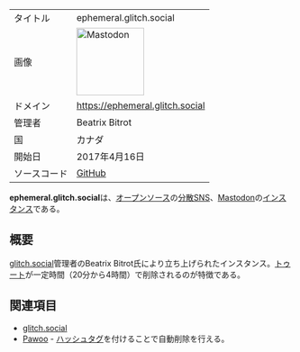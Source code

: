 <div>

|              |                                                                                                                                                                                                                                                                                                        |
|--------------|--------------------------------------------------------------------------------------------------------------------------------------------------------------------------------------------------------------------------------------------------------------------------------------------------------|
| タイトル     | ephemeral.glitch.social                                                                                                                                                                                                                                                                                |
| 画像         | [<img src="/images/thumb/0/00/Mastodon_logo.png/120px-Mastodon_logo.png" srcset="/images/thumb/0/00/Mastodon_logo.png/180px-Mastodon_logo.png 1.5x, /images/0/00/Mastodon_logo.png 2x" width="120" height="120" alt="Mastodon" />](/%E3%83%95%E3%82%A1%E3%82%A4%E3%83%AB:Mastodon_logo.png "Mastodon") |
| ドメイン     | <a href="https://ephemeral.glitch.social" rel="nofollow">https://ephemeral.glitch.social</a>                                                                                                                                                                                                           |
| 管理者       | Beatrix Bitrot                                                                                                                                                                                                                                                                                         |
| 国           | カナダ                                                                                                                                                                                                                                                                                                 |
| 開始日       | 2017年4月16日                                                                                                                                                                                                                                                                                          |
| ソースコード | <a href="https://github.com/beatrix-bitrot/ephemeral.glitch.social" rel="nofollow">GitHub</a>                                                                                                                                                                                                          |

**ephemeral.glitch.social**は、[オープンソース](/%E3%82%AA%E3%83%BC%E3%83%97%E3%83%B3%E3%82%BD%E3%83%BC%E3%82%B9 "オープンソース")の[分散SNS](/%E5%88%86%E6%95%A3SNS "分散SNS")、[Mastodon](/Mastodon "Mastodon")の[インスタンス](/%E3%82%A4%E3%83%B3%E3%82%B9%E3%82%BF%E3%83%B3%E3%82%B9 "インスタンス")である。

## 概要

[glitch.social](/Glitch.social "Glitch.social")管理者のBeatrix Bitrot氏により立ち上げられたインスタンス。[トゥート](/%E3%83%88%E3%82%A5%E3%83%BC%E3%83%88 "トゥート")が一定時間（20分から4時間）で削除されるのが特徴である。

## 関連項目

-   [glitch.social](/Glitch.social "Glitch.social")
-   [Pawoo](/Pawoo "Pawoo") - [ハッシュタグ](/%E3%83%8F%E3%83%83%E3%82%B7%E3%83%A5%E3%82%BF%E3%82%B0 "ハッシュタグ")を付けることで自動削除を行える。

</div>

